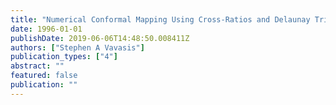 ```yaml
---
title: "Numerical Conformal Mapping Using Cross-Ratios and Delaunay Triangulation"
date: 1996-01-01
publishDate: 2019-06-06T14:48:50.008411Z
authors: ["Stephen A Vavasis"]
publication_types: ["4"]
abstract: ""
featured: false
publication: ""
---
```


